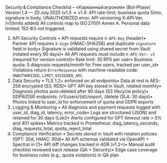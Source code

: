 Security & Compliance Checklist – «Карманный агроном» (Bot‑Phase)
Version 1.4 — 20 July 2025
(v1.3 → v1.4: API rate-limit, business quota 5/mo, signature in body, UNAUTHORIZED error, API versioning X‑API‑Ver, /v1/limits added)
All controls map to ISO 27001 Annex A. Personal data limited; 152‑ФЗ not triggered.
1. API Security Controls
• API requests require `X-API-Key` (header)• Partner API requires `X-Sign` (HMAC-SHA256) and duplicate `signature` field in body• Signature is validated using shared secret from Vault (rotated every 90 days)• All API requests must include `X-API-Ver: v1` (required for version control)• Rate limit: 30 RPS per user• Business quota: 5 diagnosis requests/month for Free users, tracked per user_id• Violations return `ErrorResponse` with machine-readable code: `UNAUTHORIZED`, `LIMIT_EXCEEDED`, etc.
2. Data Security
• TLS 1.2+ enforced on all endpoints• Data at rest is AES-256 encrypted (S3, RDS)• GPT API key stored in Vault, rotated monthly• Diagnosis photos auto-deleted after 90 days (S3 lifecycle policy)• GDPR/DSR endpoints: /v1/users/{id}/export, /delete (SLA: 30 days)• Photos linked to user_id for enforcement of quota and GDPR exports
3. Logging & Monitoring
• All diagnosis and payment requests logged with user_id, diag_id, latency, error_code• Logs are structured (JSON) and retained for 30 days (Loki)• Alerts configured for GPT timeout rate > 5% and 401 spikes• Metrics tracked in Prometheus: diag_latency_seconds, diag_requests_total, quota_reject_total
4. Compliance Verification
• Secrets stored in Vault with rotation policies (GPT: 30d, HMAC: 90d)• All API schemas validated via OpenAPI + Spectral in CI• API diff changes tracked in ADR (v1.2+)• Manual audit checklist reviewed each release (QA + Security)• Edge case coverage for business rules (e.g., quota violations) in QA plan